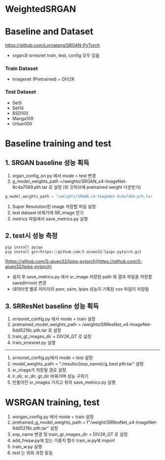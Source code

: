 # WeightedSRGAN

# Baseline and Dataset

https://github.com/Lornatang/SRGAN-PyTorch

- srgan과 srresnet train, test, config 모두 있음

### Train Dataset

- Imagenet (Pretrained) + DIV2K

### Test Dataset

- Set5
- Set14
- BSD100
- Manga109
- Urban100

# Baseline training and test

## 1. SRGAN baseline 성능 획득

1. srgan_config_ori.py 에서 mode = test 변경
2. g_model_weights_path =/weights/SRGAN_x4-ImageNet-8c4a7569.pth.tar 로 설정 (위 깃허브에 pretrained weight 다운받기)

```python
g_model_weights_path = "/weights/SRGAN_x4-ImageNet-8c4a7569.pth.tar
```

1. Super Resolution된 image 저장할 파일 설정
2. test dataset 바꿔가며 SR_image 얻기
3. metrics 파일에서 save_metrics.py 실행 

## 2. test시 성능 측정

```python
pip install pyiqa
pip install git+https://github.com/S-aiueo32/lpips-pytorch.git
```

[https://github.com/S-aiueo32/lpips-pytorch](https://github.com/S-aiueo32/lpips-pytorch)

- 설치 후 save_metrics.py 에서 sr_image 저장된 path 와 결과 파일을 저장할 savedirrroot 변경
- 데이터셋 별로 이미지의 psnr, ssim, lpips 성능이 기록된 csv 파일이 저장됨

## 3. SRResNet baseline 성능 획득

1. srresnet_config.py 에서 mode = train 설정
2. pretrained_model_weights_path = /weights/SRResNet_x4-ImageNet-6dd5216c.pth.tar 로 설정
3. train_gt_images_dir = DIV2K_GT 로 설정
4. train_srresnet.py 실행
    

---

1. srresnet_config.py에서 mode = test  설정
2. model_weights_path = “./results/{exp_name}/g_best.pth.tar” 설정
3. sr_image가 저장될 경로 설정 
4. lr_dir, sr_dir, gt_dir 바꿔가며 성능 구하기 
5. 만들어진 sr_images 가지고 위의 save_metrics.py 실행

# WSRGAN training, test

1. wsrgan_config.py 에서 mode = train 설정
2. pretrained_g_model_weights_path = f"/weight/SRResNet_x4-ImageNet-6dd5216c.pth.tar” 설정
3. exp_name 변경 및 train_gt_images_dir = DIV2K_GT 로 설정
4. add_freqw.py에 있는 가중치 함수 train_w.py에 import
5. train_w.py 실행
6. test 는 위와 과정 동일
